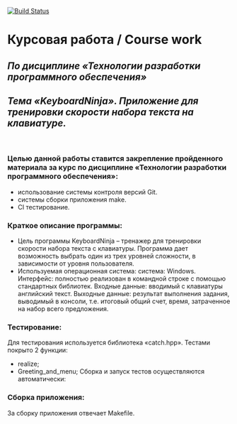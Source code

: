 [![Build Status](https://travis-ci.com/AlekseiTiutenkov/KeyboardNinja.svg?branch=master)](https://travis-ci.com/AlekseiTiutenkov/KeyboardNinja)

# Курсовая работа / Course work

## _По дисциплине «Технологии разработки программного обеспечения»_

## _Тема «KeyboardNinja». Приложение для тренировки скорости набора текста на клавиатуре._

<br>

### **Целью данной работы** ставится закрепление пройденного материала за курс по дисциплине «Технологии разработки программного обеспечения»:

- использование системы контроля версий Git.
- системы сборки приложения make.
- CI тестирование.

### **Краткое описание программы:**

- Цель программы KeyboardNinja – тренажер для тренировки скорости набора текста с клавиатуры. Программа дает возможность выбрать один из трех уровней сложности, в зависимости от уровня пользователя.
- Используемая операционная система: система: Windows.
  Интерфейс: полностью реализован в командной строке с помощью стандартных библиотек.
  Входные данные: вводимый с клавиатуры английский текст.
  Выходные данные: результат выполнения задания, выводимый в консоли, т.е. итоговый общий счет, время, затраченное на набор всего предложения.
  <br>

### **Тестирование:**

Для тестирования используется библиотека «catch.hpp». Тестами покрыто 2 функции:

- realize;
- Greeting_and_menu;
  Сборка и запуск тестов осуществляются автоматически:

### **Сборка приложения:**

За сборку приложения отвечает Makefile.
